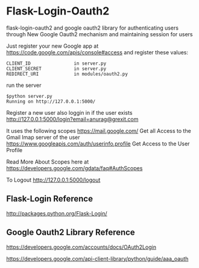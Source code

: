 Flask-Login-Oauth2 
==================

flask-login-oauth2 and google oauth2 library for authenticating users through New Google Oauth2 mechanism and maintaining session for users

Just register your new Google app at https://code.google.com/apis/console#access 
and register these values:

    CLIENT_ID                in server.py
    CLIENT_SECRET            in server.py
    REDIRECT_URI             in modules/oauth2.py

run the server 

    $python server.py
    Running on http://127.0.0.1:5000/

Register a new user also loggin in if the user exists
http://127.0.0.1:5000/login?email=anurag@grexit.com

It uses the following scopes
https://mail.google.com/                            Get all Access to the Gmail Imap server of the user 
https://www.googleapis.com/auth/userinfo.profile    Get Access to the User Profile 

Read More About Scopes here at https://developers.google.com/gdata/faq#AuthScopes

To Logout
http://127.0.0.1:5000/logout

Flask-Login Reference
---------------------
http://packages.python.org/Flask-Login/

Google Oauth2 Library Reference
-------------------------------

https://developers.google.com/accounts/docs/OAuth2Login

https://developers.google.com/api-client-library/python/guide/aaa_oauth


